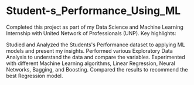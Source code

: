 # Student-s_Performance_Using_ML
Completed this project as part of my Data Science and Machine Learning Internship with United Network of Professionals (UNP). Key highlights:

Studied and Analyzed the Students's Performance dataset to applying ML models and present my insights.
Performed various Exploratory Data Analysis to understand the data and compare the variables.
Experimented with different Machine Learning algorithms, Linear Regression, Neural Networks, Bagging, and Boosting.
Compared the results to recommend the best Regression model.
